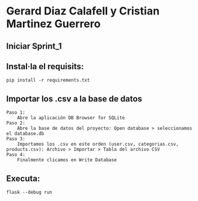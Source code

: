 # Gerard Diaz Calafell y Cristian Martinez Guerrero

## Iniciar Sprint_1

## Instal·la el requisits:
    pip install -r requirements.txt

## Importar los .csv a la base de datos
    Paso 1: 
        Abre la aplicación DB Browser for SQLite 
    Paso 2:
        Abre la base de datos del proyecto: Open database > seleccionamos el database.db
    Paso 3:
        Importamos los .csv en este orden (user.csv, categorias.csv, products.csv): Archivo > Importar > Tabla del archivo CSV
    Paso 4:
        Finalmente clicamos en Write Database

## Executa:
    flask --debug run
